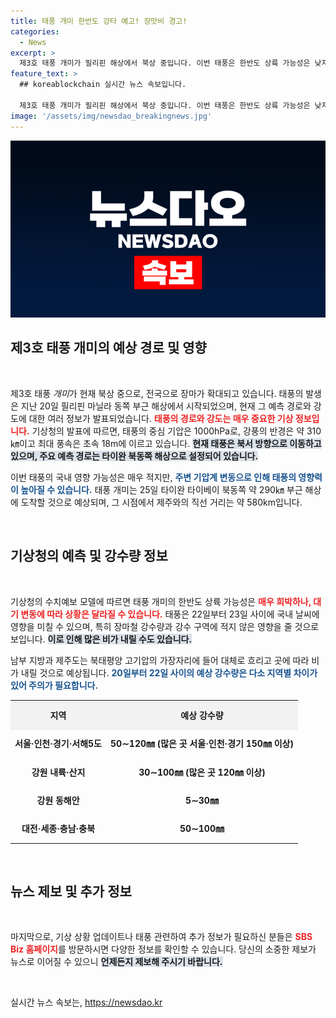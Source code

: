 ```yaml
---
title: 태풍 개미 한반도 강타 예고! 장맛비 경고!
categories:
  - News
excerpt: >
  제3호 태풍 개미가 필리핀 해상에서 북상 중입니다. 이번 태풍은 한반도 상륙 가능성은 낮지만, 장마철 강수에 영향을 미칠 수 있습니다. 22일, 제주와 남부지역에 비 소식이 전해지니, 대비가 필요합니다!
feature_text: >
  ## koreablockchain 실시간 뉴스 속보입니다.

  제3호 태풍 개미가 필리핀 해상에서 북상 중입니다. 이번 태풍은 한반도 상륙 가능성은 낮지만, 장마철 강수에 영향을 미칠 수 있습니다. 22일, 제주와 남부지역에 비 소식이 전해지니, 대비가 필요합니다!
image: '/assets/img/newsdao_breakingnews.jpg'
---
```


<p><img src="/assets/img/newsdao_breakingnews.jpg" alt="koreablockchain 속보" /></p>

<h2 data-ke-size="size26">제3호 태풍 개미의 예상 경로 및 영향</h2>

<p data-ke-size="size16">&nbsp;</p>

<p>제3호 태풍 <em>개미</em>가 현재 북상 중으로, 전국으로 장마가 확대되고 있습니다. 태풍의 발생은 지난 20일 필리핀 마닐라 동쪽 부근 해상에서 시작되었으며, 현재 그 예측 경로와 강도에 대한 여러 정보가 발표되었습니다. <b><span style="color: #ee2323;">태풍의 경로와 강도는 매우 중요한 기상 정보입니다.</span></b> 기상청의 발표에 따르면, 태풍의 중심 기압은 1000hPa로, 강풍의 반경은 약 310㎞이고 최대 풍속은 초속 18m에 이르고 있습니다. <b><span style="background-color: #21538527;">현재 태풍은 북서 방향으로 이동하고 있으며, 주요 예측 경로는 타이완 북동쪽 해상으로 설정되어 있습니다.</span></b> </p>

<p>이번 태풍의 국내 영향 가능성은 매우 적지만, <b><span style="color: #1a5490;">주변 기압계 변동으로 인해 태풍의 영향력이 높아질 수 있습니다.</span></b> 태풍 개미는 25일 타이완 타이베이 북동쪽 약 290㎞ 부근 해상에 도착할 것으로 예상되며, 그 시점에서 제주와의 직선 거리는 약 580km입니다. </p>

<p data-ke-size="size16">&nbsp;</p>

<h2 data-ke-size="size26">기상청의 예측 및 강수량 정보</h2>

<p data-ke-size="size16">&nbsp;</p>

<p>기상청의 수치예보 모델에 따르면 태풍 개미의 한반도 상륙 가능성은 <b><span style="color: #ee2323;">매우 희박하나, 대기 변동에 따라 상황은 달라질 수 있습니다.</span></b> 태풍은 22일부터 23일 사이에 국내 날씨에 영향을 미칠 수 있으며, 특히 장마철 강수량과 강수 구역에 적지 않은 영향을 줄 것으로 보입니다. <b><span style="background-color: #21538527;">이로 인해 많은 비가 내릴 수도 있습니다.</span></b> </p>

<p>남부 지방과 제주도는 북태평양 고기압의 가장자리에 들어 대체로 흐리고 곳에 따라 비가 내릴 것으로 예상됩니다. <b><span style="color: #1a5490;">20일부터 22일 사이의 예상 강수량은 다소 지역별 차이가 있어 주의가 필요합니다.</span></b> </p>

<table style="width: 100%; border-collapse: collapse;">
  <tr>
    <th style="text-align: center; height: 40px; background-color: #f2f2f2;">지역</th>
    <th style="text-align: center; height: 40px; background-color: #f2f2f2;">예상 강수량</th>
  </tr>
  <tr>
    <td style="text-align: center; height: 40px;"><b>서울·인천·경기·서해5도</b></td>
    <td style="text-align: center; height: 40px;"><b>50∼120㎜ (많은 곳 서울·인천·경기 150㎜ 이상)</b></td>
  </tr>
  <tr>
    <td style="text-align: center; height: 40px;"><b>강원 내륙·산지</b></td>
    <td style="text-align: center; height: 40px;"><b>30∼100㎜ (많은 곳 120㎜ 이상)</b></td>
  </tr>
  <tr>
    <td style="text-align: center; height: 40px;"><b>강원 동해안</b></td>
    <td style="text-align: center; height: 40px;"><b>5∼30㎜</b></td>
  </tr>
  <tr>
    <td style="text-align: center; height: 40px;"><b>대전·세종·충남·충북</b></td>
    <td style="text-align: center; height: 40px;"><b>50∼100㎜</b></td>
  </tr>
</table>

<p data-ke-size="size16">&nbsp;</p>

<h2 data-ke-size="size26">뉴스 제보 및 추가 정보</h2>

<p data-ke-size="size16">&nbsp;</p>

<p>마지막으로, 기상 상황 업데이트나 태풍 관련하여 추가 정보가 필요하신 분들은 <b><span style="color: #ee2323;">SBS Biz 홈페이지</span></b>를 방문하시면 다양한 정보를 확인할 수 있습니다. 당신의 소중한 제보가 뉴스로 이어질 수 있으니 <b><span style="background-color: #21538527;">언제든지 제보해 주시기 바랍니다.</span></b> </p>

<p data-ke-size="size16">&nbsp;</p>
실시간 뉴스 속보는, <a href="https://newsdao.kr" rel="dofollow">https://newsdao.kr</a>



